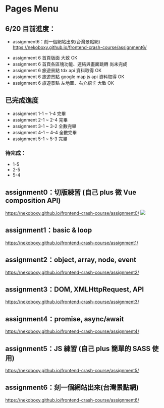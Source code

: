 # Pages Menu
## 6/20 目前進度：
* assignment6：刻一個網站出來(台灣景點網)
https://nekoboxy.github.io/frontend-crash-course/assignment6/
- assignment 6 首頁版面 大致 OK
- assignment 6 首頁各區塊功能、連結與畫面跳轉 尚未完成
- assignment 6 旅遊景點 tdx api 資料取得 OK
- assignment 6 旅遊景點 google map js api 資料取得 OK
- assignment 6 旅遊景點 左地圖、右介紹卡 大致 OK

## 已完成進度
* assignment 1-1 ~ 1-4 完畢
* assignment 2-1 ~ 2-4 完畢
* assignment 3-1 ~ 3-2 全數完畢
* assignment 4-1 ~ 4-4 全數完畢
* assignment 5-1 ~ 5-3 完畢

### 待完成：
* 1-5
* 2-5
* 5-4


## assignment0：切版練習 (自己 plus 微 Vue composition API)
https://nekoboxy.github.io/frontend-crash-course/assignment0/
![](https://i.imgur.com/2RiteQh.jpg)

## assignment1：basic & loop
https://nekoboxy.github.io/frontend-crash-course/assignment1/

## assignment2：object, array, node, event
https://nekoboxy.github.io/frontend-crash-course/assignment2/

## assignment3：DOM, XMLHttpRequest, API
https://nekoboxy.github.io/frontend-crash-course/assignment3/

## assignment4：promise, async/await
https://nekoboxy.github.io/frontend-crash-course/assignment4/

## assignment5：JS 練習 (自己 plus 簡單的 SASS 使用)
https://nekoboxy.github.io/frontend-crash-course/assignment5/

## assignment6：刻一個網站出來(台灣景點網)
https://nekoboxy.github.io/frontend-crash-course/assignment6/



